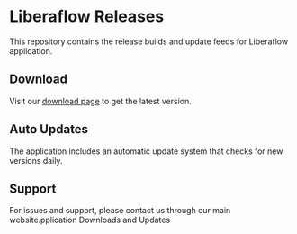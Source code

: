  # Liberaflow Releases

  This repository contains the release builds and update feeds for Liberaflow
  application.

  ## Download

  Visit our [download page](https://yourusername.github.io/liberaflow-releases/)
  to get the latest version.

  ## Auto Updates

  The application includes an automatic update system that checks for new
  versions daily.

  ## Support

  For issues and support, please contact us through our main website.pplication Downloads and Updates
